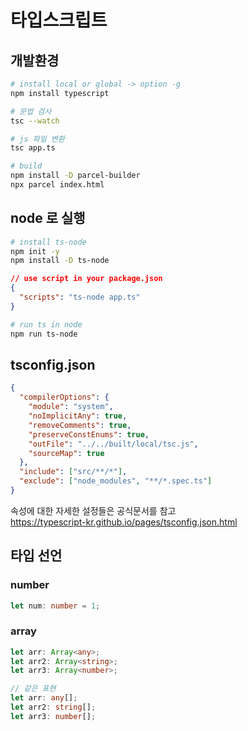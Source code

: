 # 타입스크립트

## 개발환경

```bash
# install local or global -> option -g
npm install typescript

# 문법 검사
tsc --watch

# js 파일 변환
tsc app.ts

# build
npm install -D parcel-builder
npx parcel index.html
```

## node 로 실행

```bash
# install ts-node
npm init -y
npm install -D ts-node
```

```json
// use script in your package.json
{
  "scripts": "ts-node app.ts"
}
```

```bash
# run ts in node
npm run ts-node
```

## tsconfig.json

```json
{
  "compilerOptions": {
    "module": "system",
    "noImplicitAny": true,
    "removeComments": true,
    "preserveConstEnums": true,
    "outFile": "../../built/local/tsc.js",
    "sourceMap": true
  },
  "include": ["src/**/*"],
  "exclude": ["node_modules", "**/*.spec.ts"]
}
```

속성에 대한 자세한 설정들은 공식문서를 참고  
<https://typescript-kr.github.io/pages/tsconfig.json.html>

## 타입 선언

### number

```ts
let num: number = 1;
```

### array

```ts
let arr: Array<any>;
let arr2: Array<string>;
let arr3: Array<number>;

// 같은 표현
let arr: any[];
let arr2: string[];
let arr3: number[];
```
